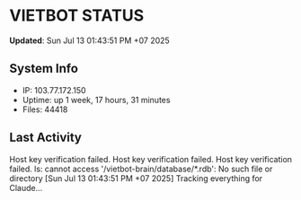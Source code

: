 # VIETBOT STATUS
**Updated**: Sun Jul 13 01:43:51 PM +07 2025

## System Info
- IP: 103.77.172.150
- Uptime: up 1 week, 17 hours, 31 minutes
- Files: 44418

## Last Activity
Host key verification failed.
Host key verification failed.
Host key verification failed.
ls: cannot access '/vietbot-brain/database/*.rdb': No such file or directory
[Sun Jul 13 01:43:51 PM +07 2025] Tracking everything for Claude...
